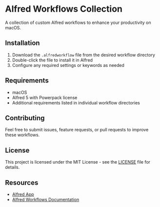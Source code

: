 # Alfred Workflows Collection

A collection of custom Alfred workflows to enhance your productivity on macOS.

## Installation

1. Download the `.alfredworkflow` file from the desired workflow directory
2. Double-click the file to install it in Alfred
3. Configure any required settings or keywords as needed

## Requirements

- macOS
- Alfred 5 with Powerpack license
- Additional requirements listed in individual workflow directories

## Contributing

Feel free to submit issues, feature requests, or pull requests to improve these workflows.

## License

This project is licensed under the MIT License - see the [LICENSE](LICENSE) file for details.

## Resources

- [Alfred App](https://www.alfredapp.com/)
- [Alfred Workflows Documentation](https://www.alfredapp.com/help/workflows/)